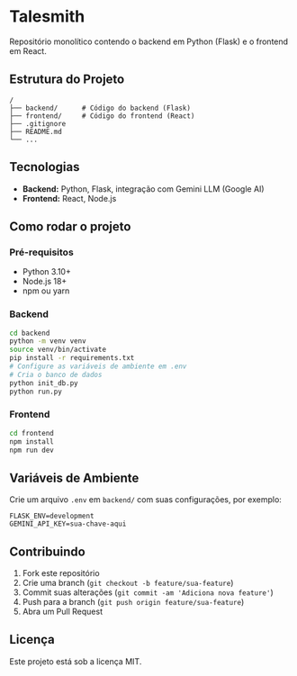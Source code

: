 # Talesmith

Repositório monolítico contendo o backend em Python (Flask) e o frontend em React.

## Estrutura do Projeto

```
/
├── backend/      # Código do backend (Flask)
├── frontend/     # Código do frontend (React)
├── .gitignore
├── README.md
└── ...
```

## Tecnologias

- **Backend:** Python, Flask, integração com Gemini LLM (Google AI)
- **Frontend:** React, Node.js

## Como rodar o projeto

### Pré-requisitos

- Python 3.10+
- Node.js 18+
- npm ou yarn

### Backend

```bash
cd backend
python -m venv venv
source venv/bin/activate
pip install -r requirements.txt
# Configure as variáveis de ambiente em .env
# Cria o banco de dados
python init_db.py
python run.py
```

### Frontend

```bash
cd frontend
npm install
npm run dev
```

## Variáveis de Ambiente

Crie um arquivo `.env` em `backend/` com suas configurações, por exemplo:

```
FLASK_ENV=development
GEMINI_API_KEY=sua-chave-aqui
```

## Contribuindo

1. Fork este repositório
2. Crie uma branch (`git checkout -b feature/sua-feature`)
3. Commit suas alterações (`git commit -am 'Adiciona nova feature'`)
4. Push para a branch (`git push origin feature/sua-feature`)
5. Abra um Pull Request

## Licença

Este projeto está sob a licença MIT.